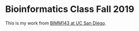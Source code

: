 # Bioinformatics Class Fall 2019

This is my work from [BIMM143 at UC San Diego](https://bioboot.github.io/bimm143_F19/).
